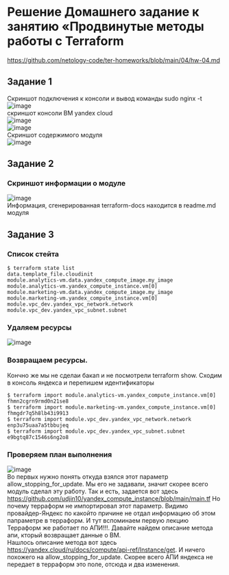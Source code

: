 # Решение Домашнего задание к занятию «Продвинутые методы работы с Terraform
https://github.com/netology-code/ter-homeworks/blob/main/04/hw-04.md

## Задание 1
Скриншот подключения к консоли и вывод команды sudo nginx -t  
![image](https://github.com/user-attachments/assets/7cf51937-61a9-4cdf-ad74-f5d2971c5fa6)  
скриншот консоли ВМ yandex cloud  
![image](https://github.com/user-attachments/assets/707e04cf-4a9d-4dc6-9784-835eab8084ad)  
![image](https://github.com/user-attachments/assets/eb06a3e8-df11-4f24-8144-548cde07cd3f)    
Скриншот содержимого модуля  
![image](https://github.com/user-attachments/assets/714a7ce9-5c58-43e7-aa61-ef4eb7474a13)  
## Задание 2
### Скриншот информации о модуле
![image](https://github.com/user-attachments/assets/e520af71-8736-460e-a6b2-4323126b2a2f)  
Информация, сгенерированная terraform-docs находится в readme.md модуля

## Задание 3
### Список стейта
```
$ terraform state list
data.template_file.cloudinit
module.analytics-vm.data.yandex_compute_image.my_image
module.analytics-vm.yandex_compute_instance.vm[0]
module.marketing-vm.data.yandex_compute_image.my_image
module.marketing-vm.yandex_compute_instance.vm[0]
module.vpc_dev.yandex_vpc_network.network
module.vpc_dev.yandex_vpc_subnet.subnet
```
### Удаляем ресурсы
![image](https://github.com/user-attachments/assets/7c5c02ec-5a70-4066-a779-e4cddca1fbca)
### Возвращаем ресурсы.
Кончно же мы не сделаи бакап и не посмотрели terraform show. Сходим в консоль яндекса и перепишем идентификаторы
```
$ terraform import module.analytics-vm.yandex_compute_instance.vm[0] fhmn2cgrn9rmd0n21se8
$ terraform import module.marketing-vm.yandex_compute_instance.vm[0] fhmgdr7q5h8lb43i9913
$ terraform import module.vpc_dev.yandex_vpc_network.network enp3u75uaa7a5tbbujeq
$ terraform import module.vpc_dev.yandex_vpc_subnet.subnet e9bgtq87c1546s6ng2o8
```
### Проверяем план выполнения 
![image](https://github.com/user-attachments/assets/23b5a8a7-17ca-49a5-a51c-833beb525053)  
Во первых нужно понять откуда взялся этот параметр allow_stopping_for_update. Мы его не задавали, значит скорее всего модуль сделал эту работу. Так и есть, задается вот здесь https://github.com/udjin10/yandex_compute_instance/blob/main/main.tf
Но почему терраформ не импортировал этот параметр. Видимо провайдер-Яндекс по какойто причине не отдал информацию об этом папраметре в терраформ. И тут вспоминаем первую лекцию Терраформ же работает по АПИ!!!. Давайте найдем описание метода апи, кторый возвращает данные о ВМ.  
Нашлось описание метода вот здесь https://yandex.cloud/ru/docs/compute/api-ref/Instance/get. И ничего похожего на allow_stopping_for_update. Скорее всего АПИ яндекса не передает в терраформ это поле, отсюда и два изменения.


